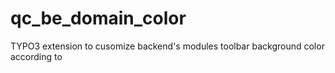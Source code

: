# qc_be_domain_color
TYPO3 extension to cusomize backend's modules toolbar background color according to 
